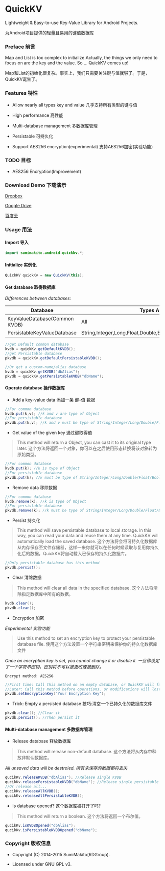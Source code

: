 # QuickKV

Lightweight &amp; Easy-to-use Key-Value Library for Android Projects.

为Android项目提供的轻量且易用的键值数据库

### Preface 前言

Map and List is too complex to initialize.Actually, the things we only need to focus on are the key and the value. So ... QuickKV comes up!

Map和List的初始化很复杂。事实上，我们只需要关注键与值就够了。于是，QuickKV诞生了。

### Features 特性

* Allow nearly all types key and value 几乎支持所有类型的键与值

* High performance 高性能

* Multi-database management 多数据库管理

* Persistable 可持久化

* Support AES256 encryption(experimental) 支持AES256加密(实验功能)

### TODO 目标

* AES256 Encryption(Improvement)

### Download Demo 下载演示

[Dropbox](https://www.dropbox.com/s/53b86j9xuhpw9f1/QuickKVDemo.apk?dl=0)

[Google Drive](https://docs.google.com/file/d/0B_-0A4yjEnvMMVFLV0hfVDNUbUU/edit?usp=docslist_api)

[百度云](http://pan.baidu.com/share/link?shareid=1713766086&uk=1479848638)

### Usage 用法

#### Import 导入

```java
import sumimakito.android.quickkv.*;
```

#### Initialize 实例化

```java
QuickKV quickKv = new QuickKV(this);
```

#### Get database 取得数据库

*Differences between databases:*

Database|Types Allowed|Persistable
--------|-------------|-----------
KeyValueDatabase(Common KVDB)|All|No
PersistableKeyValueDatabase|String,Integer,Long,Float,Double,Boolean,JSONArray,JSONObject|Yes

```java
//get Default common database
kvdb = quickKv.getDefaultKVDB();
//get Persistable database
pkvdb = quickKv.getDefaultPersistableKVDB();

//Or get a custom-name/alias database
kvdb = quickKv.getKVDB("dbAlias");
pkvdb = quickKv.getPersistableKVDB("dbName");
```

#### Operate database 操作数据库

* Add a key-value data 添加一条 键-值 数据

```java
//For common database
kvdb.put(k,v); //k and v are type of Object
//For persistable database
pkvdb.put(k,v); //k and v must be type of String/Integer/Long/Double/Float/Boolean/JSONObject/JSONArray
```

* Get value of the given key 通过键取得值

> This method will return a Object, you can cast it to its original type later.
> 这个方法将返回一个对象，你可以在之后使用形态转换将该对象转为原始类型。

```java
//For common database
kvdb.put(k); //k is type of Object
//For persistable database
pkvdb.put(k); //k must be type of String/Integer/Long/Double/Float/Boolean/JSONObject/JSONArray
```

* Remove data 移除数据

```java
//For common database
kvdb.remove(k); //k is type of Object
//For persistable database
pkvdb.remove(k); //k must be type of String/Integer/Long/Double/Float/Boolean/JSONObject/JSONArray
```

* Persist 持久化

> This method will save persistable database to local storage. In this way, you can read your data and reuse them at any time. QuickKV will automatically load the saved database.
> 这个方法将会将可持久化数据库从内存保存至文件存储器，这样一来你就可以在任何时候读取与复用你持久化后的数据。QuickKV将自动载入已保存的持久化数据库。

```java
//Only persistable database has this method
pkvdb.persist();
```

* Clear 清除数据

> This method will clear all data in the specified database.
> 这个方法将清除指定数据库中所有的数据。

```java
kvdb.clear();
pkvdb.clear();
```

* Encryption 加密

*Experimental 实验功能*

> Use this method to set an encryption key to protect your persistable database file.
> 使用这个方法设置一个字符串密钥来保护你的持久化数据库文件

*Once an encryption key is set, you cannot change it or disable it.*
*一旦你设定了一个字符串密钥，密钥将不可以被更改或被删除。*

```
Encrypt method: AES256
```

```java
//First time: Call this method on an empty database, or QuickKV will fail to load it.
//Later: Call this method before operations, or modifications will lost!
pkvdb.setEncryptionKey("Your Encryption Key");
```

* Trick: Empty a persisted database 技巧:清空一个已持久化的数据库文件

```java
pkvdb.clear(); //Clear it
pkvdb.persist(); //Then persist it
```

#### Multi-database management 多数据库管理

* Release database 释放数据库

> This method will release non-default database.
> 这个方法将从内存中释放非默认数据库。

*All unsaved data will be destroied.*
*所有未保存的数据都将丢失*

```java
qucikKv.releaseKVDB("dbAlias"); //Release single KVDB 
qucikKv.releasePersistableKVDB("dbName"); //Release single persistable KVDB
//Or release all...
qucikKv.releaseAllKVDB();
qucikKv.releaseAllPersistableKVDB(); 
```

* Is database opened? 这个数据库被打开了吗?

> This method will return a boolean.
> 这个方法将返回一个布尔值。

```java
qucikKv.isKVDBOpened("dbAlias");
qucikKv.isPersistableKVDBOpened("dbName");
```

### Copyright 版权信息

* Copyright (C) 2014-2015 SumiMakito(RDGroup).

* Licensed under GNU GPL v3.
